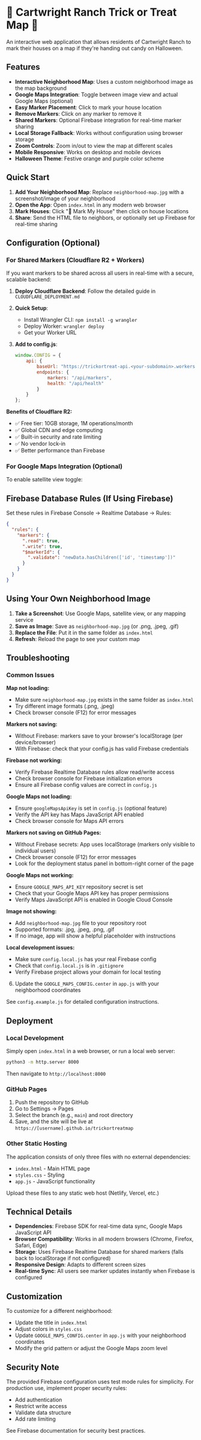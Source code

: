 # 🎃 Cartwright Ranch Trick or Treat Map 🍬

An interactive web application that allows residents of Cartwright Ranch to mark their houses on a map if they're handing out candy on Halloween.

## Features

- **Interactive Neighborhood Map**: Uses a custom neighborhood image as the map background
- **Google Maps Integration**: Toggle between image view and actual Google Maps (optional)
- **Easy Marker Placement**: Click to mark your house location
- **Remove Markers**: Click on any marker to remove it
- **Shared Markers**: Optional Firebase integration for real-time marker sharing
- **Local Storage Fallback**: Works without configuration using browser storage
- **Zoom Controls**: Zoom in/out to view the map at different scales
- **Mobile Responsive**: Works on desktop and mobile devices
- **Halloween Theme**: Festive orange and purple color scheme

## Quick Start

1. **Add Your Neighborhood Map**: Replace `neighborhood-map.jpg` with a screenshot/image of your neighborhood
2. **Open the App**: Open `index.html` in any modern web browser
3. **Mark Houses**: Click "📍 Mark My House" then click on house locations
4. **Share**: Send the HTML file to neighbors, or optionally set up Firebase for real-time sharing

## Configuration (Optional)

### For Shared Markers (Cloudflare R2 + Workers)
If you want markers to be shared across all users in real-time with a secure, scalable backend:

1. **Deploy Cloudflare Backend**: Follow the detailed guide in `CLOUDFLARE_DEPLOYMENT.md`

2. **Quick Setup**:
   - Install Wrangler CLI: `npm install -g wrangler`
   - Deploy Worker: `wrangler deploy`
   - Get your Worker URL

3. **Add to config.js**:
   ```javascript
   window.CONFIG = {
       api: {
           baseUrl: "https://trickortreat-api.<your-subdomain>.workers.dev",
           endpoints: {
               markers: "/api/markers",
               health: "/api/health"
           }
       }
   };
   ```

**Benefits of Cloudflare R2:**
- ✅ Free tier: 10GB storage, 1M operations/month
- ✅ Global CDN and edge computing
- ✅ Built-in security and rate limiting  
- ✅ No vendor lock-in
- ✅ Better performance than Firebase

### For Google Maps Integration (Optional)
To enable satellite view toggle:

## Firebase Database Rules (If Using Firebase)
Set these rules in Firebase Console → Realtime Database → Rules:
```json
{
  "rules": {
    "markers": {
      ".read": true,
      ".write": true,
      "$markerId": {
        ".validate": "newData.hasChildren(['id', 'timestamp'])"
      }
    }
  }
}
```

## Using Your Own Neighborhood Image

1. **Take a Screenshot**: Use Google Maps, satellite view, or any mapping service
2. **Save as Image**: Save as `neighborhood-map.jpg` (or .png, .jpeg, .gif)
3. **Replace the File**: Put it in the same folder as `index.html`
4. **Refresh**: Reload the page to see your custom map

## Troubleshooting

### Common Issues

**Map not loading:**
- Make sure `neighborhood-map.jpg` exists in the same folder as `index.html`
- Try different image formats (.png, .jpeg)
- Check browser console (F12) for error messages

**Markers not saving:**
- Without Firebase: markers save to your browser's localStorage (per device/browser)
- With Firebase: check that your config.js has valid Firebase credentials

**Firebase not working:**
- Verify Firebase Realtime Database rules allow read/write access
- Check browser console for Firebase initialization errors
- Ensure all Firebase config values are correct in `config.js`

**Google Maps not loading:**
- Ensure `googleMapsApiKey` is set in `config.js` (optional feature)
- Verify the API key has Maps JavaScript API enabled
- Check browser console for Maps API errors

**Markers not saving on GitHub Pages:**
- Without Firebase secrets: App uses localStorage (markers only visible to individual users)
- Check browser console (F12) for error messages
- Look for the deployment status panel in bottom-right corner of the page

**Google Maps not working:**
- Ensure `GOOGLE_MAPS_API_KEY` repository secret is set
- Check that your Google Maps API key has proper permissions
- Verify Maps JavaScript API is enabled in Google Cloud Console

**Image not showing:**
- Add `neighborhood-map.jpg` file to your repository root
- Supported formats: .jpg, .jpeg, .png, .gif
- If no image, app will show a helpful placeholder with instructions

**Local development issues:**
- Make sure `config.local.js` has your real Firebase config
- Check that `config.local.js` is in `.gitignore`
- Verify Firebase project allows your domain for local testing
6. Update the `GOOGLE_MAPS_CONFIG.center` in `app.js` with your neighborhood coordinates

See `config.example.js` for detailed configuration instructions.

## Deployment

### Local Development
Simply open `index.html` in a web browser, or run a local web server:

```bash
python3 -m http.server 8000
```

Then navigate to `http://localhost:8000`

### GitHub Pages
1. Push the repository to GitHub
2. Go to Settings → Pages
3. Select the branch (e.g., `main`) and root directory
4. Save, and the site will be live at `https://[username].github.io/trickortreatmap`

### Other Static Hosting
The application consists of only three files with no external dependencies:
- `index.html` - Main HTML page
- `styles.css` - Styling
- `app.js` - JavaScript functionality

Upload these files to any static web host (Netlify, Vercel, etc.)

## Technical Details

- **Dependencies**: Firebase SDK for real-time data sync, Google Maps JavaScript API
- **Browser Compatibility**: Works in all modern browsers (Chrome, Firefox, Safari, Edge)
- **Storage**: Uses Firebase Realtime Database for shared markers (falls back to localStorage if not configured)
- **Responsive Design**: Adapts to different screen sizes
- **Real-time Sync**: All users see marker updates instantly when Firebase is configured

## Customization

To customize for a different neighborhood:
- Update the title in `index.html`
- Adjust colors in `styles.css`
- Update `GOOGLE_MAPS_CONFIG.center` in `app.js` with your neighborhood coordinates
- Modify the grid pattern or adjust the Google Maps zoom level

## Security Note

The provided Firebase configuration uses test mode rules for simplicity. For production use, implement proper security rules:
- Add authentication
- Restrict write access
- Validate data structure
- Add rate limiting

See Firebase documentation for security best practices.

